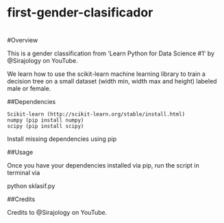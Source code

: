 # first-gender-clasificador
#
#Overview

This is a gender classification from 'Learn Python for Data Science #1' by @Sirajology on YouTube. 

We learn how to use the scikit-learn machine learning library to train a decision tree on a small dataset  (width min, width max and height) labeled male or female.

##Dependencies

    Scikit-learn (http://scikit-learn.org/stable/install.html)
    numpy (pip install numpy)
    scipy (pip install scipy)

Install missing dependencies using pip

##Usage

Once you have your dependencies installed via pip, run the script in terminal via

python sklasif.py


##Credits

Credits to @Sirajology on YouTube.
